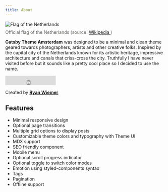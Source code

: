 ```yaml
---
title: About
---
```


<p>
  <img
    src="https://upload.wikimedia.org/wikipedia/commons/2/20/Flag_of_the_Netherlands.svg"
    alt="Flag of the Netherlands"
  />
  <span style="display: inline-block; color:#686461; padding:.5rem 0 0 0;">
    Official flag of the Netherlands (source:
    <a
      href="https://en.wikipedia.org/wiki/Netherlands"
      target="_blank"
      rel="noopener noreferrer"
    >
      Wikipedia
    </a>
    )
  </span>
</p>

**Gatsby Theme Amsterdam** was designed to be a minimal
and clean theme geared towards photographers, artists and other
creative folks. Inspired by the capital city of the Netherlands known
for its artistic heritage, impressive architecture and canals that
criss-cross the city. Truthfully I have never visited before but it
sounds like a pretty cool place so I decided to use the name.

<p>
  <iframe
    title="github"
    src="https://ghbtns.com/github-btn.html?user=ryanwiemer&repo=gatsby-theme-amsterdam&type=star&count=true&size=large"
    frameBorder="0"
    scrolling="0"
    width="160px"
    height="30px"
  ></iframe>
</p>

Created by **[Ryan Wiemer](https://twitter.com/ryanwiemer)**

## Features

- Minimal responsive design
- Optional page transitions
- Multiple grid options to display posts
- Customizable theme colors and typography with Theme UI
- MDX support
- SEO friendly component
- Mobile menu
- Optional scroll progress indicator
- Optional toggle to switch color modes
- Emotion using styled-components syntax
- Tags
- Pagination
- Offline support

